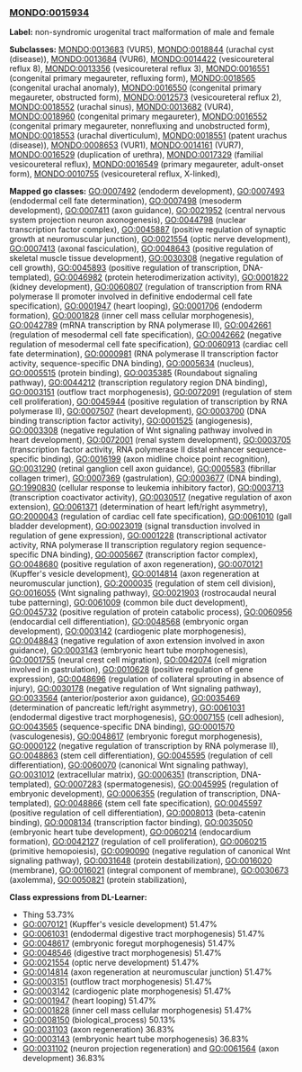 
### [MONDO:0015934](http://purl.obolibrary.org/obo/MONDO_0015934)
**Label:** non-syndromic urogenital tract malformation of male and female

**Subclasses:** [MONDO:0013683](http://purl.obolibrary.org/obo/MONDO_0013683) (VUR5), [MONDO:0018844](http://purl.obolibrary.org/obo/MONDO_0018844) (urachal cyst (disease)), [MONDO:0013684](http://purl.obolibrary.org/obo/MONDO_0013684) (VUR6), [MONDO:0014422](http://purl.obolibrary.org/obo/MONDO_0014422) (vesicoureteral reflux 8), [MONDO:0013356](http://purl.obolibrary.org/obo/MONDO_0013356) (vesicoureteral reflux 3), [MONDO:0016551](http://purl.obolibrary.org/obo/MONDO_0016551) (congenital primary megaureter, refluxing form), [MONDO:0018565](http://purl.obolibrary.org/obo/MONDO_0018565) (congenital urachal anomaly), [MONDO:0016550](http://purl.obolibrary.org/obo/MONDO_0016550) (congenital primary megaureter, obstructed form), [MONDO:0012573](http://purl.obolibrary.org/obo/MONDO_0012573) (vesicoureteral reflux 2), [MONDO:0018552](http://purl.obolibrary.org/obo/MONDO_0018552) (urachal sinus), [MONDO:0013682](http://purl.obolibrary.org/obo/MONDO_0013682) (VUR4), [MONDO:0018960](http://purl.obolibrary.org/obo/MONDO_0018960) (congenital primary megaureter), [MONDO:0016552](http://purl.obolibrary.org/obo/MONDO_0016552) (congenital primary megaureter, nonrefluxing and unobstructed form), [MONDO:0018553](http://purl.obolibrary.org/obo/MONDO_0018553) (urachal diverticulum), [MONDO:0018551](http://purl.obolibrary.org/obo/MONDO_0018551) (patent urachus (disease)), [MONDO:0008653](http://purl.obolibrary.org/obo/MONDO_0008653) (VUR1), [MONDO:0014161](http://purl.obolibrary.org/obo/MONDO_0014161) (VUR7), [MONDO:0016529](http://purl.obolibrary.org/obo/MONDO_0016529) (duplication of urethra), [MONDO:0017329](http://purl.obolibrary.org/obo/MONDO_0017329) (familial vesicoureteral reflux), [MONDO:0016549](http://purl.obolibrary.org/obo/MONDO_0016549) (primary megaureter, adult-onset form), [MONDO:0010755](http://purl.obolibrary.org/obo/MONDO_0010755) (vesicoureteral reflux, X-linked), 

**Mapped go classes:** [GO:0007492](http://purl.obolibrary.org/obo/GO_0007492) (endoderm development), [GO:0007493](http://purl.obolibrary.org/obo/GO_0007493) (endodermal cell fate determination), [GO:0007498](http://purl.obolibrary.org/obo/GO_0007498) (mesoderm development), [GO:0007411](http://purl.obolibrary.org/obo/GO_0007411) (axon guidance), [GO:0021952](http://purl.obolibrary.org/obo/GO_0021952) (central nervous system projection neuron axonogenesis), [GO:0044798](http://purl.obolibrary.org/obo/GO_0044798) (nuclear transcription factor complex), [GO:0045887](http://purl.obolibrary.org/obo/GO_0045887) (positive regulation of synaptic growth at neuromuscular junction), [GO:0021554](http://purl.obolibrary.org/obo/GO_0021554) (optic nerve development), [GO:0007413](http://purl.obolibrary.org/obo/GO_0007413) (axonal fasciculation), [GO:0048643](http://purl.obolibrary.org/obo/GO_0048643) (positive regulation of skeletal muscle tissue development), [GO:0030308](http://purl.obolibrary.org/obo/GO_0030308) (negative regulation of cell growth), [GO:0045893](http://purl.obolibrary.org/obo/GO_0045893) (positive regulation of transcription, DNA-templated), [GO:0046982](http://purl.obolibrary.org/obo/GO_0046982) (protein heterodimerization activity), [GO:0001822](http://purl.obolibrary.org/obo/GO_0001822) (kidney development), [GO:0060807](http://purl.obolibrary.org/obo/GO_0060807) (regulation of transcription from RNA polymerase II promoter involved in definitive endodermal cell fate specification), [GO:0001947](http://purl.obolibrary.org/obo/GO_0001947) (heart looping), [GO:0001706](http://purl.obolibrary.org/obo/GO_0001706) (endoderm formation), [GO:0001828](http://purl.obolibrary.org/obo/GO_0001828) (inner cell mass cellular morphogenesis), [GO:0042789](http://purl.obolibrary.org/obo/GO_0042789) (mRNA transcription by RNA polymerase II), [GO:0042661](http://purl.obolibrary.org/obo/GO_0042661) (regulation of mesodermal cell fate specification), [GO:0042662](http://purl.obolibrary.org/obo/GO_0042662) (negative regulation of mesodermal cell fate specification), [GO:0060913](http://purl.obolibrary.org/obo/GO_0060913) (cardiac cell fate determination), [GO:0000981](http://purl.obolibrary.org/obo/GO_0000981) (RNA polymerase II transcription factor activity, sequence-specific DNA binding), [GO:0005634](http://purl.obolibrary.org/obo/GO_0005634) (nucleus), [GO:0005515](http://purl.obolibrary.org/obo/GO_0005515) (protein binding), [GO:0035385](http://purl.obolibrary.org/obo/GO_0035385) (Roundabout signaling pathway), [GO:0044212](http://purl.obolibrary.org/obo/GO_0044212) (transcription regulatory region DNA binding), [GO:0003151](http://purl.obolibrary.org/obo/GO_0003151) (outflow tract morphogenesis), [GO:0072091](http://purl.obolibrary.org/obo/GO_0072091) (regulation of stem cell proliferation), [GO:0045944](http://purl.obolibrary.org/obo/GO_0045944) (positive regulation of transcription by RNA polymerase II), [GO:0007507](http://purl.obolibrary.org/obo/GO_0007507) (heart development), [GO:0003700](http://purl.obolibrary.org/obo/GO_0003700) (DNA binding transcription factor activity), [GO:0001525](http://purl.obolibrary.org/obo/GO_0001525) (angiogenesis), [GO:0003308](http://purl.obolibrary.org/obo/GO_0003308) (negative regulation of Wnt signaling pathway involved in heart development), [GO:0072001](http://purl.obolibrary.org/obo/GO_0072001) (renal system development), [GO:0003705](http://purl.obolibrary.org/obo/GO_0003705) (transcription factor activity, RNA polymerase II distal enhancer sequence-specific binding), [GO:0016199](http://purl.obolibrary.org/obo/GO_0016199) (axon midline choice point recognition), [GO:0031290](http://purl.obolibrary.org/obo/GO_0031290) (retinal ganglion cell axon guidance), [GO:0005583](http://purl.obolibrary.org/obo/GO_0005583) (fibrillar collagen trimer), [GO:0007369](http://purl.obolibrary.org/obo/GO_0007369) (gastrulation), [GO:0003677](http://purl.obolibrary.org/obo/GO_0003677) (DNA binding), [GO:1990830](http://purl.obolibrary.org/obo/GO_1990830) (cellular response to leukemia inhibitory factor), [GO:0003713](http://purl.obolibrary.org/obo/GO_0003713) (transcription coactivator activity), [GO:0030517](http://purl.obolibrary.org/obo/GO_0030517) (negative regulation of axon extension), [GO:0061371](http://purl.obolibrary.org/obo/GO_0061371) (determination of heart left/right asymmetry), [GO:2000043](http://purl.obolibrary.org/obo/GO_2000043) (regulation of cardiac cell fate specification), [GO:0061010](http://purl.obolibrary.org/obo/GO_0061010) (gall bladder development), [GO:0023019](http://purl.obolibrary.org/obo/GO_0023019) (signal transduction involved in regulation of gene expression), [GO:0001228](http://purl.obolibrary.org/obo/GO_0001228) (transcriptional activator activity, RNA polymerase II transcription regulatory region sequence-specific DNA binding), [GO:0005667](http://purl.obolibrary.org/obo/GO_0005667) (transcription factor complex), [GO:0048680](http://purl.obolibrary.org/obo/GO_0048680) (positive regulation of axon regeneration), [GO:0070121](http://purl.obolibrary.org/obo/GO_0070121) (Kupffer's vesicle development), [GO:0014814](http://purl.obolibrary.org/obo/GO_0014814) (axon regeneration at neuromuscular junction), [GO:2000035](http://purl.obolibrary.org/obo/GO_2000035) (regulation of stem cell division), [GO:0016055](http://purl.obolibrary.org/obo/GO_0016055) (Wnt signaling pathway), [GO:0021903](http://purl.obolibrary.org/obo/GO_0021903) (rostrocaudal neural tube patterning), [GO:0061009](http://purl.obolibrary.org/obo/GO_0061009) (common bile duct development), [GO:0045732](http://purl.obolibrary.org/obo/GO_0045732) (positive regulation of protein catabolic process), [GO:0060956](http://purl.obolibrary.org/obo/GO_0060956) (endocardial cell differentiation), [GO:0048568](http://purl.obolibrary.org/obo/GO_0048568) (embryonic organ development), [GO:0003142](http://purl.obolibrary.org/obo/GO_0003142) (cardiogenic plate morphogenesis), [GO:0048843](http://purl.obolibrary.org/obo/GO_0048843) (negative regulation of axon extension involved in axon guidance), [GO:0003143](http://purl.obolibrary.org/obo/GO_0003143) (embryonic heart tube morphogenesis), [GO:0001755](http://purl.obolibrary.org/obo/GO_0001755) (neural crest cell migration), [GO:0042074](http://purl.obolibrary.org/obo/GO_0042074) (cell migration involved in gastrulation), [GO:0010628](http://purl.obolibrary.org/obo/GO_0010628) (positive regulation of gene expression), [GO:0048696](http://purl.obolibrary.org/obo/GO_0048696) (regulation of collateral sprouting in absence of injury), [GO:0030178](http://purl.obolibrary.org/obo/GO_0030178) (negative regulation of Wnt signaling pathway), [GO:0033564](http://purl.obolibrary.org/obo/GO_0033564) (anterior/posterior axon guidance), [GO:0035469](http://purl.obolibrary.org/obo/GO_0035469) (determination of pancreatic left/right asymmetry), [GO:0061031](http://purl.obolibrary.org/obo/GO_0061031) (endodermal digestive tract morphogenesis), [GO:0007155](http://purl.obolibrary.org/obo/GO_0007155) (cell adhesion), [GO:0043565](http://purl.obolibrary.org/obo/GO_0043565) (sequence-specific DNA binding), [GO:0001570](http://purl.obolibrary.org/obo/GO_0001570) (vasculogenesis), [GO:0048617](http://purl.obolibrary.org/obo/GO_0048617) (embryonic foregut morphogenesis), [GO:0000122](http://purl.obolibrary.org/obo/GO_0000122) (negative regulation of transcription by RNA polymerase II), [GO:0048863](http://purl.obolibrary.org/obo/GO_0048863) (stem cell differentiation), [GO:0045595](http://purl.obolibrary.org/obo/GO_0045595) (regulation of cell differentiation), [GO:0060070](http://purl.obolibrary.org/obo/GO_0060070) (canonical Wnt signaling pathway), [GO:0031012](http://purl.obolibrary.org/obo/GO_0031012) (extracellular matrix), [GO:0006351](http://purl.obolibrary.org/obo/GO_0006351) (transcription, DNA-templated), [GO:0007283](http://purl.obolibrary.org/obo/GO_0007283) (spermatogenesis), [GO:0045995](http://purl.obolibrary.org/obo/GO_0045995) (regulation of embryonic development), [GO:0006355](http://purl.obolibrary.org/obo/GO_0006355) (regulation of transcription, DNA-templated), [GO:0048866](http://purl.obolibrary.org/obo/GO_0048866) (stem cell fate specification), [GO:0045597](http://purl.obolibrary.org/obo/GO_0045597) (positive regulation of cell differentiation), [GO:0008013](http://purl.obolibrary.org/obo/GO_0008013) (beta-catenin binding), [GO:0008134](http://purl.obolibrary.org/obo/GO_0008134) (transcription factor binding), [GO:0035050](http://purl.obolibrary.org/obo/GO_0035050) (embryonic heart tube development), [GO:0060214](http://purl.obolibrary.org/obo/GO_0060214) (endocardium formation), [GO:0042127](http://purl.obolibrary.org/obo/GO_0042127) (regulation of cell proliferation), [GO:0060215](http://purl.obolibrary.org/obo/GO_0060215) (primitive hemopoiesis), [GO:0090090](http://purl.obolibrary.org/obo/GO_0090090) (negative regulation of canonical Wnt signaling pathway), [GO:0031648](http://purl.obolibrary.org/obo/GO_0031648) (protein destabilization), [GO:0016020](http://purl.obolibrary.org/obo/GO_0016020) (membrane), [GO:0016021](http://purl.obolibrary.org/obo/GO_0016021) (integral component of membrane), [GO:0030673](http://purl.obolibrary.org/obo/GO_0030673) (axolemma), [GO:0050821](http://purl.obolibrary.org/obo/GO_0050821) (protein stabilization), 

**Class expressions from DL-Learner:**

- Thing 53.73%
- [GO:0070121](http://purl.obolibrary.org/obo/GO_0070121) (Kupffer's vesicle development) 51.47%
- [GO:0061031](http://purl.obolibrary.org/obo/GO_0061031) (endodermal digestive tract morphogenesis) 51.47%
- [GO:0048617](http://purl.obolibrary.org/obo/GO_0048617) (embryonic foregut morphogenesis) 51.47%
- [GO:0048546](http://purl.obolibrary.org/obo/GO_0048546) (digestive tract morphogenesis) 51.47%
- [GO:0021554](http://purl.obolibrary.org/obo/GO_0021554) (optic nerve development) 51.47%
- [GO:0014814](http://purl.obolibrary.org/obo/GO_0014814) (axon regeneration at neuromuscular junction) 51.47%
- [GO:0003151](http://purl.obolibrary.org/obo/GO_0003151) (outflow tract morphogenesis) 51.47%
- [GO:0003142](http://purl.obolibrary.org/obo/GO_0003142) (cardiogenic plate morphogenesis) 51.47%
- [GO:0001947](http://purl.obolibrary.org/obo/GO_0001947) (heart looping) 51.47%
- [GO:0001828](http://purl.obolibrary.org/obo/GO_0001828) (inner cell mass cellular morphogenesis) 51.47%
- [GO:0008150](http://purl.obolibrary.org/obo/GO_0008150) (biological_process) 50.13%
- [GO:0031103](http://purl.obolibrary.org/obo/GO_0031103) (axon regeneration) 36.83%
- [GO:0003143](http://purl.obolibrary.org/obo/GO_0003143) (embryonic heart tube morphogenesis) 36.83%
- [GO:0031102](http://purl.obolibrary.org/obo/GO_0031102) (neuron projection regeneration) and [GO:0061564](http://purl.obolibrary.org/obo/GO_0061564) (axon development) 36.83%


